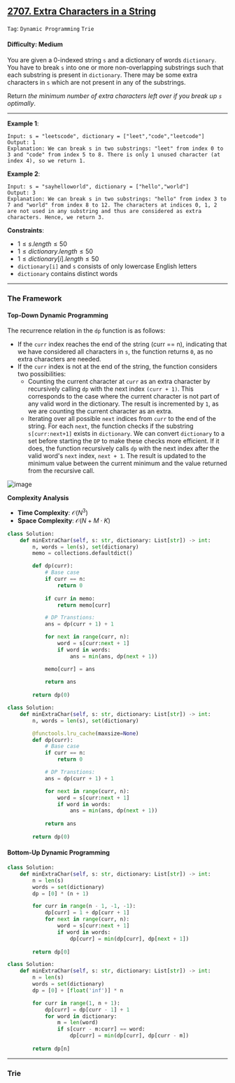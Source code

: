 ## [2707. Extra Characters in a String](https://leetcode.com/problems/extra-characters-in-a-string)

```Tag```: ```Dynamic Programming``` ```Trie```

#### Difficulty: Medium

You are given a 0-indexed string ```s``` and a dictionary of words ```dictionary```. You have to break ```s``` into one or more non-overlapping substrings such that each substring is present in ```dictionary```. There may be some extra characters in ```s``` which are not present in any of the substrings.

Return _the minimum number of extra characters left over if you break up ```s``` optimally_.

--- 

__Example 1__:
```
Input: s = "leetscode", dictionary = ["leet","code","leetcode"]
Output: 1
Explanation: We can break s in two substrings: "leet" from index 0 to 3 and "code" from index 5 to 8. There is only 1 unused character (at index 4), so we return 1.
```

__Example 2__:
```
Input: s = "sayhelloworld", dictionary = ["hello","world"]
Output: 3
Explanation: We can break s in two substrings: "hello" from index 3 to 7 and "world" from index 8 to 12. The characters at indices 0, 1, 2 are not used in any substring and thus are considered as extra characters. Hence, we return 3.
```

__Constraints__:

- $1 \le s.length \le 50$
- $1 \le dictionary.length \le 50$
- $1 \le dictionary[i].length \le 50$
- ```dictionary[i]``` and ```s``` consists of only lowercase English letters
- ```dictionary``` contains distinct words

---

### The Framework

#### Top-Down Dynamic Programming

The recurrence relation in the ```dp``` function is as follows:

- If the ```curr``` index reaches the end of the string (curr == n), indicating that we have considered all characters in ```s```, the function returns ```0```, as no extra characters are needed.
- If the ```curr``` index is not at the end of the string, the function considers two possibilities:
    - Counting the current character at ```curr``` as an extra character by recursively calling ```dp``` with the next index ```(curr + 1)```. This corresponds to the case where the current character is not part of any valid word in the dictionary. The result is incremented by ```1```, as we are counting the current character as an extra.
    - Iterating over all possible ```next``` indices from ```curr``` to the end of the string. For each ```next```, the function checks if the substring ```s[curr:next+1]``` exists in ```dictionary```. We can convert ```dictionary``` to a set before starting the ```DP``` to make these checks more efficient. If it does, the function recursively calls ```dp``` with the next index after the valid word's ```next``` index, ```next + 1```. The result is updated to the minimum value between the current minimum and the value returned from the recursive call.

![image](https://leetcode.com/problems/extra-characters-in-a-string/Figures/2707/FigA.png)

__Complexity Analysis__

- __Time Complexity__: $\mathcal{O}(N^{3})$
- __Space Complexity__: $\mathcal{O}(N + M \cdot K)$

```Python
class Solution:
    def minExtraChar(self, s: str, dictionary: List[str]) -> int:
        n, words = len(s), set(dictionary)
        memo = collections.defaultdict()

        def dp(curr):
            # Base case
            if curr == n:
                return 0
            
            if curr in memo:
                return memo[curr]

            # DP Transtions: 
            ans = dp(curr + 1) + 1

            for next in range(curr, n):
                word = s[curr:next + 1]
                if word in words:
                    ans = min(ans, dp(next + 1))

            memo[curr] = ans
            
            return ans
        
        return dp(0)
```

```Python
class Solution:
    def minExtraChar(self, s: str, dictionary: List[str]) -> int:
        n, words = len(s), set(dictionary)

        @functools.lru_cache(maxsize=None)
        def dp(curr):
            # Base case
            if curr == n:
                return 0

            # DP Transtions: 
            ans = dp(curr + 1) + 1

            for next in range(curr, n):
                word = s[curr:next + 1]
                if word in words:
                    ans = min(ans, dp(next + 1))
            
            return ans
        
        return dp(0)
```

#### Bottom-Up Dynamic Programming

```Python
class Solution:
    def minExtraChar(self, s: str, dictionary: List[str]) -> int:
        n = len(s)
        words = set(dictionary)
        dp = [0] * (n + 1)

        for curr in range(n - 1, -1, -1):
            dp[curr] = 1 + dp[curr + 1]
            for next in range(curr, n):
                word = s[curr:next + 1]
                if word in words:
                    dp[curr] = min(dp[curr], dp[next + 1])
        
        return dp[0]
```

```Python
class Solution:
    def minExtraChar(self, s: str, dictionary: List[str]) -> int:
        n = len(s)
        words = set(dictionary)
        dp = [0] + [float('inf')] * n

        for curr in range(1, n + 1):
            dp[curr] = dp[curr - 1] + 1
            for word in dictionary:
                m = len(word)
                if s[curr - m:curr] == word:
                    dp[curr] = min(dp[curr], dp[curr - m])
        
        return dp[n]
```

---

### Trie


